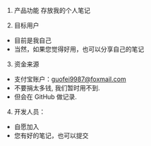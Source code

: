 1. 产品功能
存放我的个人笔记

2. 目标用户
- 目前是我自己
- 当然，如果您觉得好用，也可以分享自己的笔记

3. 资金来源
- 支付宝账户：guofei9987@foxmail.com
- 不要捐太多钱, 我们暂时用不到.
- 但会在 GitHub 做记录.

4. 开发人员：
- 自愿加入
- 您有好的笔记，也可以提交
